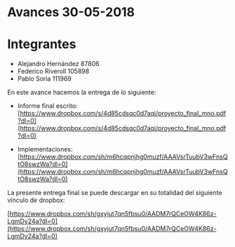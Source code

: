 # Avances 30-05-2018

# Integrantes
- Alejandro Hernández 87806
- Federico Riveroll 105898
- Pablo Soria 111969

En este avance hacemos la entrega de lo siguiente:

 - Informe final escrito: [https://www.dropbox.com/s/4d85cdsqc0d7aqi/proyecto_final_mno.pdf?dl=0](https://www.dropbox.com/s/4d85cdsqc0d7aqi/proyecto_final_mno.pdf?dl=0)



 - Implementaciones: [https://www.dropbox.com/sh/m6hcqpnjhg0muzf/AAAVsrTuubV3wFnsQtO8swzWa?dl=0](https://www.dropbox.com/sh/m6hcqpnjhg0muzf/AAAVsrTuubV3wFnsQtO8swzWa?dl=0)



La presente entrega final se puede descargar en su totalidad del siguiente vínculo de dropbox:

[https://www.dropbox.com/sh/gxyjut7qn5fbsu0/AADM7rQCeOW4K86z-LgmDy24a?dl=0](https://www.dropbox.com/sh/gxyjut7qn5fbsu0/AADM7rQCeOW4K86z-LgmDy24a?dl=0)
